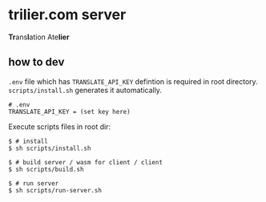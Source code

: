 
# trilier.com server

**Tr**ans**l**ation Ate**lier**

## how to dev

`.env` file which has `TRANSLATE_API_KEY` defintion is required in root directory.
`scripts/install.sh` generates it automatically.

```config
# .env
TRANSLATE_API_KEY = (set key here)
```

Execute scripts files in root dir:

```console
$ # install
$ sh scripts/install.sh

$ # build server / wasm for client / client
$ sh scripts/build.sh

$ # run server
$ sh scripts/run-server.sh
```
